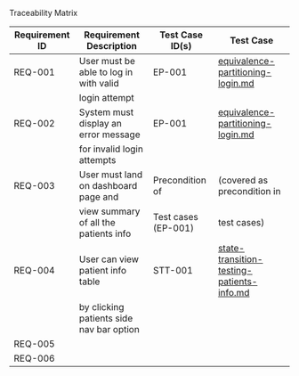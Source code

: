 
Traceability Matrix

| Requirement ID | Requirement Description                  | Test Case ID(s)     | Test Case                                  |
|----------------|------------------------------------------|---------------------|------------------------------------------- |
| REQ-001        | User must be able to log in  with valid  | EP-001              | [equivalence-partitioning-login.md](Test-Cases/equivalence-partitioning-login.md) |
|                | login attempt                            |                     |                                            |
| REQ-002        | System must display an error message     | EP-001              | [equivalence-partitioning-login.md](Test-Cases/equivalence-partitioning-login.md) |
|                | for invalid login attempts               |                     |                                            |
| REQ-003        | User must land on dashboard page and     | Precondition of     | (covered as precondition in                | 
|                | view summary of all the patients info    | Test cases (EP-001) |  test cases)                               |
| REQ-004        | User can view patient info table         | STT-001             | [state-transition-testing-patients-info.md](Test-Cases/state-transition-testing-patients-info.md) |
|                | by clicking patients side nav bar option |                     |                                            |
| REQ-005        |                                          |                     |                                            |
| REQ-006        |                                          |                     |                                            |